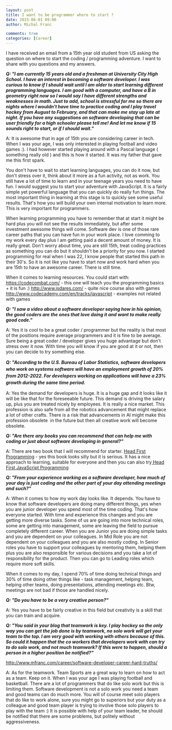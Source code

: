 ```yaml
---
layout: post
title: I want to be programmer where to start ?
date: 2015-06-01 09:00
author: Michal Franc

comments: true
categories: [Career]
---
```

I have received an email from a 15th year old student from US asking the question on where to start the coding / programming adventure. I want to share with you questions and my answers.

<em><strong>Q: "I am currently 15 years old and a freshman at University City High School. I have an interest in becoming a software developer. I was curious to know if I should wait until I am older to start learning different programming languages. I am good with a computer, and have a B in geometry right now so I would say I have different strengths and weaknesses in math. Just to add, school is stressful for me so there are nights where I wouldn't have time to practice coding and I play travel hockey from August to February, and that can make me stay up late at night. If you have any suggestions on software developing that can be user friendly for a high schooler please tell me! And let me know if 15 sounds right to start, or if I should wait."</strong></em>

A: It is awesome that in age of 15th you are considering career in tech. When I was your age, I was only interested in playing football and video games :). I had however started playing around with a Pascal language ( something really old ) and this is how it started. It was my father that gave me this first spark.

You don't have to wait to start learning languages, you can do it now, but don't stress over it, think about it more as a fun activity, not as work. You still have a lot of time to learn and in your teenage years you need to have fun. I would suggest you to start your adventure with JavaScript. It is a fairly simple yet powerful language that you can quickly do really fun things. The most important thing in learning at this stage is to quickly see some useful results. That's how you will build your own internal motivation to learn more. This is very important for programmers.

When learning programming you have to remember that at start it might be hard plus you will not see the results immediately, but after some investment awesome things will come. Software dev is one of those rare career paths that you can have fun in your work place. I love comming to my work every day plus I am getting paid a decent amount of money. It is really great.
Don't worry about time, you are still 15th, treat coding practices as something you can do but it shouldn't be a priority for you now. I started programming for real when I was 22, I know people that started this path in their 30's. So it is not like you have to start now and work hard when you are 15th to have an awesome career. There is still time.

When it comes to learning resources.
You could start with:
<a href="https://codecombat.com/ ">https://codecombat.com/</a> - this one will teach you the programming basics + it is fun :)
<a href="http://www.jsdares.com/">http://www.jsdares.com/</a> - quite nice course also with games
<a href="http://www.codecademy.com/en/tracks/javascript">http://www.codecademy.com/en/tracks/javascript</a> - examples not related with games

<strong><em>Q: "I saw a video about a software developer saying how in his opinion, the good coders are the ones that love doing it and want to make really good code."</em></strong>

A: Yes it is cool to be a great coder / programmer but the reality is that most of the positions require average programmers and it is fine to be average. Sure being a great coder / developer gives you huge advantage but don't stress over it now. With time you will know if you are good at it or not, then you can decide to try something else.

<em style="line-height: 1.5;"><strong>Q: "According to the U.S. Bureau of Labor Statistics, software developers who work on systems software will have an employment growth of 20% from 2012-2022. For developers working on applications will have a 23% growth during the same time period.</strong></em>

A: Yes the demand for developers is huge. It is a huge gap and it looks like it will be like that for the foreseeable future. This demand is driving the salary up, plus you are treated nicely by employees. It is really a nice market. This profession is also safe from all the robotics advancement that might replace a lot of other crafts. There is a risk that advancements in AI might make this profession obsolete  in the future but then all creative work will become obsolete.

<em><strong>Q: "Are there any books you can recommend that can help me with coding or just about software developing in general?"</strong></em>

A: There are two book that I will recommend for starter. <a href="http://shop.oreilly.com/product/9780596802387.do?CMP=ILC-hf1st">Head First Programming</a> - yes this book looks silly but it is serious. It has a nice approach to learning, suitable for everyone and then you can also try<a href=" http://www.amazon.com/Head-First-JavaScript-Programming-Freeman/dp/144934013X"> Head First JavaScript Programming</a>

<em><strong>Q: "From your experience working as a software developer, how much of your day is just coding and the other part of your day attending meetings and such?"</strong></em>

A: When it comes to how my work day looks like. It depends. You have to know that software developers are doing many different things, yes when you are junior developer you spend most of the time coding. That's how everyone started. With time and experience this changes and you are getting more diverse tasks. Some of us are going into more technical roles, some are getting into management, some are leaving the field to pursue completely different career. When you are Junior you are doing simple tasks and you are dependent on your colleagues. In Mid Role you are not dependent on your colleagues and you are also mostly coding. In Senior roles you have to support your colleagues by mentoring them, helping them plus you are also responsible for various decisions and you take a lot of responsibility for the product. Then you can go to Leading roles which require more soft skills.

When it comes to my day, I spend 70% of time doing technical things and 30% of time doing other things like - task management, helping team, helping other teams, doing presentations, attending meetings etc. Btw, meetings are not bad if those are handled nicely.

<em><strong>Q: "Do you have to be a very creative person?"</strong></em>

A: Yes you have to be fairly creative in this field but creativity is a skill that you can train and acquire.

<em><strong>Q: "You said in your blog that teamwork is key. I play hockey so the only way you can get the job done is by teamwork, no solo work will get your team to the top. I am very good with working with others because of this. So could it happen that the co workers that developers work with can try to do solo work, and not much teamwork? If this were to happen, should a person in a higher position be notified?"</strong></em>

<a href="http://www.mfranc.com/career/software-developer-career-hard-truths/">http://www.mfranc.com/career/software-developer-career-hard-truths/</a>

A: As for the teamwork. Team Sports are a great way to learn on how to act as a team. Keep on it. When I was your age I was playing football and basketball. There are a lot of programmers that do like solo work but this is limiting them. Software development is not a solo work you need a team and good teams can do much more. You will of course meet solo players that do like to work alone, sure you might go to superiors but your duty as a colleague and good team player is trying to involve those solo players to play with the team :) It is possible with help of your team leader, he should be notified that there are some problems, but politely without aggressiveness.
